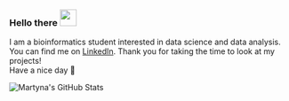 ### Hello there <img src="https://raw.githubusercontent.com/MartinHeinz/MartinHeinz/master/wave.gif" width="30px">
I am a bioinformatics student interested in data science and data analysis. You can find me on [LinkedIn](https://www.linkedin.com/in/martyna-szulc-5101ab221/).
Thank you for taking the time to look at my projects! <br /> Have a nice day 🌷

  <img align="center" src="https://github-readme-stats.vercel.app/api?username=martynaszulc&show_icons=true&line_height=27&count_private=true&title_color=ffffff&text_color=c9cacc&icon_color=2bbc8a&bg_color=1d1f21" alt="Martyna's GitHub Stats" />
</a>

<!--
**martynaszulc/martynaszulc** is a ✨ _special_ ✨ repository because its `README.md` (this file) appears on your GitHub profile.

Here are some ideas to get you started:

- 🔭 I’m currently working on ...
- 🌱 I’m currently learning ...
- 👯 I’m looking to collaborate on ...
- 🤔 I’m looking for help with ...
- 💬 Ask me about ...
- 📫 How to reach me: ...
- 😄 Pronouns: ...
- ⚡ Fun fact: ...
-->
